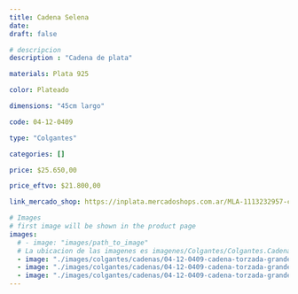 ```yaml
---
title: Cadena Selena
date: 
draft: false

# descripcion
description : "Cadena de plata"

materials: Plata 925

color: Plateado

dimensions: "45cm largo"

code: 04-12-0409

type: "Colgantes"

categories: []

price: $25.650,00

price_eftvo: $21.800,00

link_mercado_shop: https://inplata.mercadoshops.com.ar/MLA-1113232957-cadena-de-plata-trenzada-selena-_JM

# Images
# first image will be shown in the product page
images:
  # - image: "images/path_to_image"
  # La ubicacion de las imagenes es imagenes/Colgantes/Colgantes.Cadenas/04-12-0409-cadena-selena
  - image: "./images/colgantes/cadenas/04-12-0409-cadena-torzada-grande_a.JPG"
  - image: "./images/colgantes/cadenas/04-12-0409-cadena-torzada-grande_b.JPG"
  - image: "./images/colgantes/cadenas/04-12-0409-cadena-torzada-grande_c.JPG"
---
```

